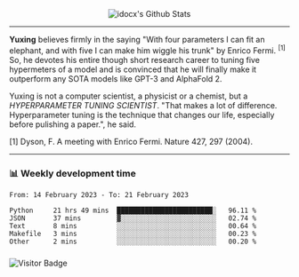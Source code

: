 <div align="center">
    <img align="center" src="https://github-readme-stats.vercel.app/api?username=idocx&show_icons=true&count_private=true&hide_border=true" alt="idocx's Github Stats"></img>
</div>

---

**Yuxing** believes firmly in the saying "With four parameters I can fit an elephant, and with five I can make him wiggle his trunk" by Enrico Fermi. <sup>[1]</sup> So, he devotes his entire though short research career to tuning five hypermeters of a model and is convinced that he will finally make it outperform any SOTA models like GPT-3 and AlphaFold 2.

Yuxing is not a computer scientist, a physicist or a chemist, but a *HYPERPARAMETER TUNING SCIENTIST*. "That makes a lot of difference. Hyperparameter tuning is the technique that changes our life, especially before pulishing a paper.", he said.

[1] Dyson, F. A meeting with Enrico Fermi. Nature 427, 297 (2004).


---

### 📊 Weekly development time
<!--START_SECTION:waka-->

```text
From: 14 February 2023 - To: 21 February 2023

Python     21 hrs 49 mins  ████████████████████████░   96.11 %
JSON       37 mins         ▓░░░░░░░░░░░░░░░░░░░░░░░░   02.74 %
Text       8 mins          ░░░░░░░░░░░░░░░░░░░░░░░░░   00.64 %
Makefile   3 mins          ░░░░░░░░░░░░░░░░░░░░░░░░░   00.23 %
Other      2 mins          ░░░░░░░░░░░░░░░░░░░░░░░░░   00.20 %
```

<!--END_SECTION:waka-->

### 

![Visitor Badge](https://visitor-badge.laobi.icu/badge?page_id=idocx.idocx)